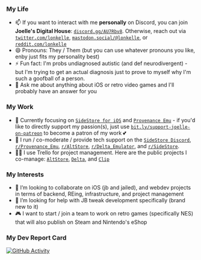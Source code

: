 ### My Life

- 📫 If you want to interact with me **personally** on Discord, you can join **Joelle's Digital House**: [`discord.gg/AU7Rbv8`](https://bit.ly/joelles-digital-house-discord-invite). Otherwise, reach out via [`twitter.com/lonkelle`](https://bit.ly/lonkelle-twitter), [`mastodon.social/@lonkelle`](https://bit.ly/lonkelle-mastodon), or [`reddit.com/lonkelle`](https://bit.ly/lonkelle-reddit-profile)
- 😄 Pronouns: They / Them (but you can use whatever pronouns you like, enby just fits my personality best)
- ⚡ Fun fact: I'm probs undiagnosed autistic (and def neurodivergent) - but I'm trying to get an actual diagnosis just to prove to myself why I'm such a goofball of a person.
- 💬 Ask me about anything about iOS or retro video games and I'll probably have an answer for you

### My Work

- 🔭 Currently focusing on [`SideStore for iOS`](https://bit.ly/sidestore-twitter) and [`Provenance Emu`](https://bit.ly/provenance-twitter) - if you'd like to directly support my passion(s), just use [`bit.ly/support-joelle-on-patreon`](https://bit.ly/support-joellestickney-on-patreon) to become a patron of my work 💕
- 🌱 I run / co-moderate / provide tech support on the [`SideStore Discord`](https://bit.ly/altmember-delta-general-chat), [`r/Provenance_Emu`](https://bit.ly/provenance-reddit), [`r/AltStore`](https://bit.ly/altstore-reddit), [`r/Delta_Emulator`](https://bit.ly/delta-reddit), and [`r/SideStore`](https://bit.ly/sidestore-reddit).
- 👩‍💼 I use Trello for project management. Here are the public projects I co-manage: [`AltStore`](https://bit.ly/altstore-features), [`Delta`](https://bit.ly/delta-features), and [`Clip`](https://bit.ly/clip-features)

### My Interests

- 👯 I’m looking to collaborate on iOS (jb and jailed), and webdev projects in terms of backend, REing, infrastructure, and project management
- 🤔 I’m looking for help with JB tweak development specifically (brand new to it)
- 🎮 I want to start / join a team to work on retro games (specifically NES) that will also publish on Steam and Nintendo's eShop

### My Dev Report Card

[![GitHub Activity](https://github-readme-stats.vercel.app/api?username=lonkelle&count_private=true&theme=dark&show_icons=true&icon_color=0BE7EE&hide_border=true)](https://github.com/anuraghazra/github-readme-stats)
